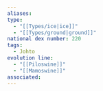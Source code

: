 ```yaml
---
aliases: 
type:
  - "[[Types/ice|ice]]"
  - "[[Types/ground|ground]]"
national dex number: 220
tags:
  - Johto
evolution line:
  - "[[Piloswine]]"
  - "[[Mamoswine]]"
associated:
---
```

